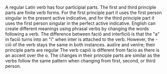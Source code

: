 A regular Latin verb has four participial parts.
The first and third principle parts are finite verb forms. For the first principle part it uses the first person singular in the present active indicative, and for the third principle part it uses the first person singular in the perfect active indicative.
English can create different meanings using phrasal verbs by changing the words following a verb. The difference between faciō and interficiō is that the "a" in faciō turns into an "i" when inter is attached to the verb. However, the -ciō of the verb stays the same in both instances.
audīre and venīre; their principle parts are regular
The verb capiō is different from facio as there is an accent over the o. The changes in their principle parts are similar as the verbs follow the same pattern when changing from first, second, or third person.

